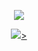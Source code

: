 <p align="center">
  <a href="https://discord.com/users/731636076074106933"><img src="https://img.icons8.com/nolan/2x/discord-logo.png"></a>
</p>

<p align="center">
  <a href="https://i.hizliresim.com/lAuT3p.png"> <img src="https://i.hizliresim.com/lAuT3p.png" width="%100" weight="%150px" >> </a>
</p>
